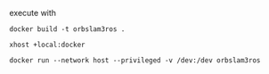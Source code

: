 execute with

```
docker build -t orbslam3ros .
```

```
xhost +local:docker
```


```
docker run --network host --privileged -v /dev:/dev orbslam3ros
```
